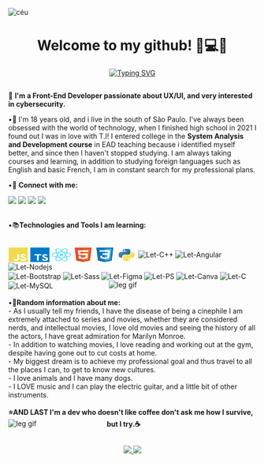 ![céu](https://imgur.com/JpYkamp.png)

<h1 align="center">Welcome to my github! 💚💻💜</h1>

<div align="center">
  
[![Typing SVG](https://readme-typing-svg.herokuapp.com?size=19&color=60F768&lines=+Hii+my+name+is+Let%C3%ADcia!;I'm+a+technology+university+from+Brazil)](https://git.io/typing-svg)
</div>  

##

🌈 <strong align="center">I'm a Front-End Developer passionate about UX/UI, and very interested in cybersecurity.</strong>

•🌼 I'm 18 years old, and i live in the south of São Paulo. I've always been obsessed with the world of technology, when I finished high school in 2021 I found out I was in love with T.I! I entered college in the <strong>System Analysis and Development course</strong> in EAD teaching because i identified myself better, and since then I haven't stopped studying. I am always taking courses and learning, in addition to studying foreign languages ​​such as English and basic French, I am in constant search for my professional plans.

•🍭 <strong>Connect with me:</strong>

  <a href="https://www.linkedin.com/in/let%C3%ADciaalvessilva/" target="_blank"><img src="https://img.shields.io/badge/-LinkedIn-%230077B5?style=for-the-badge&logo=linkedin&logoColor=white" target="_blank"></a> 
  <a href = "mailto:let.asilvadev@gmail.com"><img src="https://img.shields.io/badge/-Gmail-%23333?style=for-the-badge&logo=gmail&logoColor=white" target="_blank"></a>
  <a href="https://instagram.com/legjix" target="_blank"><img src="https://img.shields.io/badge/-Instagram-%23E4405F?style=for-the-badge&logo=instagram&logoColor=white" target="_blank"></a>
  <a href="https://www.twitch.tv/legjixx" target="_blank"><img src="https://img.shields.io/badge/Twitch-9146FF?style=for-the-badge&logo=twitch&logoColor=white" target="_blank"></a>
    
##

•📚<strong>Technologies and Tools I am learning:</strong>

<div style="display: inline_block"><br>
  <img align="center" alt="Let-Js" height="30" width="40" src="https://raw.githubusercontent.com/devicons/devicon/master/icons/javascript/javascript-plain.svg">
  <img align="center" alt="Let-Ts" height="30" width="40" src="https://raw.githubusercontent.com/devicons/devicon/master/icons/typescript/typescript-plain.svg">
  <img align="center" alt="Let-React" height="30" width="40" src="https://raw.githubusercontent.com/devicons/devicon/master/icons/react/react-original.svg">
  <img align="center" alt="Let-HTML" height="30" width="40" src="https://raw.githubusercontent.com/devicons/devicon/master/icons/html5/html5-original.svg">
  <img align="center" alt="Let-CSS" height="30" width="40" src="https://raw.githubusercontent.com/devicons/devicon/master/icons/css3/css3-original.svg">
  <img align="center" alt="Let-Python" height="30" width="40" src="https://raw.githubusercontent.com/devicons/devicon/master/icons/python/python-original.svg">
  <img align="center" alt="Let-C++" height="30" width="40" src="https://cdn.jsdelivr.net/gh/devicons/devicon/icons/cplusplus/cplusplus-original.svg">
  <img align="center" alt="Let-Angular" height="30" width="40" src="https://cdn.jsdelivr.net/gh/devicons/devicon/icons/angularjs/angularjs-original.svg">
  <img align="center" alt="Let-Nodejs" height="30" width="40" src="https://cdn.jsdelivr.net/gh/devicons/devicon/icons/nodejs/nodejs-original.svg">
  <br>
  <img align="center" alt="Let-Bootstrap" height="30" width="40" src="https://cdn.jsdelivr.net/gh/devicons/devicon/icons/bootstrap/bootstrap-original.svg">
  <img align="center" alt="Let-Sass" height="30" width="40" src="https://cdn.jsdelivr.net/gh/devicons/devicon/icons/sass/sass-original.svg">
  <img align="center" alt="Let-Figma" height="30" width="40" src="https://cdn.jsdelivr.net/gh/devicons/devicon/icons/figma/figma-original.svg">
  <img align="center" alt="Let-PS" height="30" width="40" src="https://cdn.jsdelivr.net/gh/devicons/devicon/icons/photoshop/photoshop-plain.svg">
  <img align="center" alt="Let-Canva" height="30" width="40" src="https://cdn.jsdelivr.net/gh/devicons/devicon/icons/canva/canva-original.svg">
  <img align="center" alt="Let-C" height="30" width="40" src="https://cdn.jsdelivr.net/gh/devicons/devicon/icons/c/c-original.svg">
  <img align="center" alt="Let-MySQL" height="30" width="40" src="https://cdn.jsdelivr.net/gh/devicons/devicon/icons/mysql/mysql-original.svg">
  <img align="right" alt="leg gif" width="300" src="https://media.giphy.com/media/KAdHduuEQEddH4jqHC/giphy.gif">
</div>
 
 <br>
  •🎸<strong>Random information about me:</strong>
  <br>- As I usually tell my friends, I have the disease of being a cinephile I am extremely attached to series and movies, whether they are considered nerds, and intellectual movies, I love old movies and seeing the history of all the actors, I have great admiration for Marilyn Monroe.<br>
  - In addition to watching movies, I love reading and working out at the gym, despite having gone out to cut costs at home.<br>
  - My biggest dream is to achieve my professional goal and thus travel to all the places I can, to get to know new cultures.<br>
  - I love animals and I have many dogs.<br>
  - I LOVE music and I can play the electric guitar, and a little bit of other instruments.
  <br><br>
  <strong>⭐AND LAST I'm a dev who doesn't like coffee don't ask me how I survive, but I try.☕ </strong>
  
  <img align="left" alt="leg gif" width="200" src="https://media.giphy.com/media/uvr7xDc0DWjBxlgKAS/giphy.gif"> 

  ##
  
  <div align="center">
  <a href="https://github.com/legjix">
  <img height="160em" src="https://github-readme-stats.vercel.app/api?username=legjix&show_icons=true&theme=dark&include_all_commits=true&count_private=true"/>
  <img height="160em" src="https://github-readme-stats.vercel.app/api/top-langs/?username=legjix&layout=compact&langs_count=7&theme=dark"/>
    </div>  
 
  
